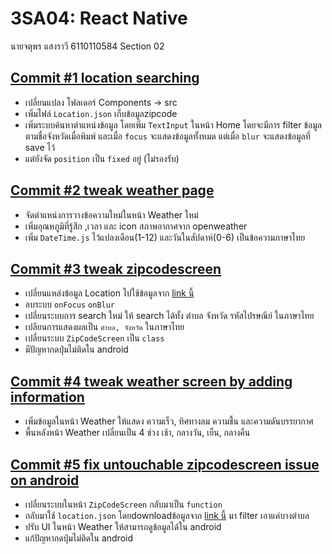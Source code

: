 # 3SA04: React Native
นายจตุพร แสงราวี 6110110584 Section 02

## [Commit #1 location searching](https://github.com/suttirak-mattaya/react_native-3sa04-wt_app/commit/e5014f13b6b01b1dae94a6e5ac01fc0852e0b7b0)
- เปลี่ยนแปลง โฟลเดอร์ Components -> src
- เพิ่มไฟล์ `Location.json` เก็บข้อมูลzipcode
- เพิ่มระบบค้นหาตำแหน่งข้อมูล โดยเพิ่ม `TextInput` ในหน้า Home โดยจะมีการ filter ข้อมูลตามชื่อจังหวัดเมื่อพิมพ์ และเมื่อ `focus` จะแสดงข้อมูลทั้งหมด แต่เมื่อ `blur` จะแสดงข้อมูลที่ save ไว้
- แต่ยังจัด `position` เป็น `fixed` อยู่ (ไม่รองรับ)

## [Commit #2 tweak weather page](https://github.com/suttirak-mattaya/react_native-3sa04-wt_app/commit/567e5eba36844c4b7065b6bc7660d6d5739140ea)
- จัดตำแหน่งการวางข้อความใหม่ในหน้า Weather ใหม่
- เพิ่มอุณหภูมิที่รู้สึก ,เวลา และ icon สภาพอากาศจาก openweather
- เพิ่ม `DateTime.js` ไว้แปลงเดือน(1-12) และวันในสัปดาห์(0-6) เป็นข้อความภาษาไทย

## [Commit #3 tweak zipcodescreen](https://github.com/suttirak-mattaya/react_native-3sa04-wt_app/commit/a88c5e23c940ae6c868708cab309b913b97cc717)
- เปลี่ยนแหล่งข้อมูล Location ไปใช้ข้อมูลจาก [link นี้](https://raw.githubusercontent.com/rathpanyowat/Thai-zip-code-latitude-and-longitude/master/data.json)
- ลบระบบ `onFocus` `onBlur`
- เปลี่ยนระบบการ search ใหม่ ให้ search ได้ทั้ง ตำบล จังหวัด รหัสไปรษณีย์ ในภาษาไทย
- เปลียนการแสดงผลเป็น `ตำบล, จังหวัด` ในภาษาไทย
- เปลี่ยนระบบ `ZipCodeScreen` เป็น `class`
- มีปัญหากดปุ่มไม่ติดใน android

## [Commit #4 tweak weather screen by adding information](https://github.com/suttirak-mattaya/react_native-3sa04-wt_app/commit/f90ed8eb027451cf0a213ae9b6ca209ef2a9f694)
- เพิ่มข้อมูลในหน้า Weather ให้แสดง ความเร็ว, ทิศทางลม ความชื้น และความดันบรรยากาศ
- พื้นหลังหน้า Weather เปลี่ยนเป็น 4 ช่วง เช้า, กลางวัน, เย็น, กลางคืน

## [Commit #5 fix untouchable zipcodescreen issue on android](https://github.com/suttirak-mattaya/react_native-3sa04-wt_app/commit/8fb6777897e9c58fa64a477836cb8bea6896019b)
- เปลี่ยนระบบในหน้า `ZipCodeScreen` กลับมาเป็น `function`
- กลับมาใช้ `location.json` โดยdownloadข้อมูลจาก [link นี้](https://raw.githubusercontent.com/rathpanyowat/Thai-zip-code-latitude-and-longitude/master/data.json) มา filter เอาแค่บางตำบล
- ปรับ UI ในหน้า Weather ให้สามารถดูข้อมูลได้ใน android
- แก้ปัญหากดปุ่มไม่ติดใน android
